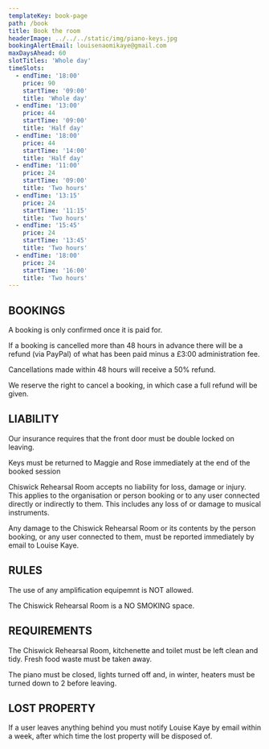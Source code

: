 ```yaml
---
templateKey: book-page
path: /book
title: Book the room
headerImage: ../../../static/img/piano-keys.jpg
bookingAlertEmail: louisenaomikaye@gmail.com
maxDaysAhead: 60
slotTitles: 'Whole day'
timeSlots:
  - endTime: '18:00'
    price: 90
    startTime: '09:00'
    title: 'Whole day'
  - endTime: '13:00'
    price: 44
    startTime: '09:00'
    title: 'Half day'
  - endTime: '18:00'
    price: 44
    startTime: '14:00'
    title: 'Half day'
  - endTime: '11:00'
    price: 24
    startTime: '09:00'
    title: 'Two hours'
  - endTime: '13:15'
    price: 24
    startTime: '11:15'
    title: 'Two hours'
  - endTime: '15:45'
    price: 24
    startTime: '13:45'
    title: 'Two hours'
  - endTime: '18:00'
    price: 24
    startTime: '16:00'
    title: 'Two hours'
---
```


## BOOKINGS

A booking is only confirmed once it is paid for.

If a booking is cancelled more than 48 hours in advance there will be a refund (via PayPal) of what has been paid minus a £3:00 administration fee.

Cancellations made within 48 hours will receive a 50% refund.

We reserve the right to cancel a booking, in which case a full refund will be given.

## LIABILITY

Our insurance requires that the front door must be double locked on leaving.

Keys must be returned to Maggie and Rose immediately at the end of the booked session

Chiswick Rehearsal Room accepts no liability for loss, damage or injury. This applies to the organisation or person booking or to any user connected directly or indirectly to them. This includes any loss of or damage to musical instruments.

Any damage to the Chiswick Rehearsal Room or its contents by the person booking, or any user connected to them, must be reported immediately by email to Louise Kaye.

## RULES

The use of any amplification equipemnt is NOT allowed.

The Chiswick Rehearsal Room is a NO SMOKING space.

## REQUIREMENTS

The Chiswick Rehearsal Room, kitchenette and toilet must be left clean and tidy. Fresh food waste must be taken away.

The piano must be closed, lights turned off and, in winter, heaters must be turned down to 2 before leaving.

## LOST PROPERTY

If a user leaves anything behind you must notify Louise Kaye by email within a week, after which time the lost property will be disposed of.
